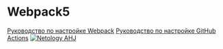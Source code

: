 # Webpack5

[Руководство по настройке Webpack](https://webpack.js.org/guides/)
[Руководство по настройке GitHub Actions](https://docs.github.com/en/actions/quickstart)
[![Netology AHJ](https://github.com/Erbol92/rxjs/actions/workflows/web.yml/badge.svg)](https://github.com/Erbol92/rxjs/actions/workflows/web.yml)